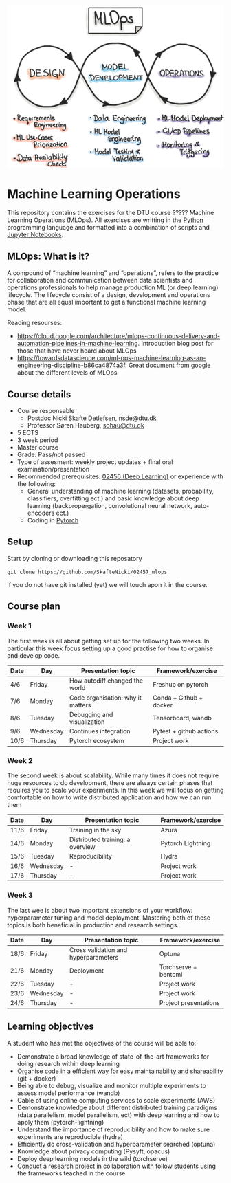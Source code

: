 ![mlops](figures/mlops-loop-en.jpg)

# Machine Learning Operations

This repository contains the exercises for the DTU course ????? Machine Learning Operations (MLOps). 
All exercises are writting in the [Python](https://www.python.org/) programming language and formatted 
into a combination of scripts and [Jupyter Notebooks](https://jupyter.org/). 

## MLOps: What is it?

A compound of “machine learning” and “operations”, refers to the practice for collaboration and communication 
between data scientists and operations professionals to help manage production ML (or deep learning) lifecycle.
The lifecycle consist of a design, development and operations phase that are all equal important to get a
functional machine learning model.

Reading resourses:
* https://cloud.google.com/architecture/mlops-continuous-delivery-and-automation-pipelines-in-machine-learning.
  Introduction blog post for those that have never heard about MLOps
* https://towardsdatascience.com/ml-ops-machine-learning-as-an-engineering-discipline-b86ca4874a3f. Great document
  from google about the different levels of MLOps

## Course details

* Course responsable
    * Postdoc Nicki Skafte Detlefsen, nsde@dtu.dk
    * Professor Søren Hauberg, sohau@dtu.dk
* 5 ECTS
* 3 week period
* Master course
* Grade: Pass/not passed
* Type of assesment: weekly project updates + final oral examination/presentation
* Recommended prerequisites: [02456 (Deep Learning)](https://kurser.dtu.dk/course/2021-2022/02456) or experience
with the following:
    * General understanding of machine learning (datasets, probability, classifiers, overfitting ect.) and 
    basic knowledge about deep learning (backpropergation, convolutional neural network, auto-encoders ect.)
    * Coding in [Pytorch](https://pytorch.org/)

## Setup

Start by cloning or downloading this reposatory
```
git clone https://github.com/SkafteNicki/02457_mlops
```
if you do not have git installed (yet) we will touch apon it in the course.

## Course plan

### Week 1

The first week is all about getting set up for the following two weeks. In particular this week focus setting
up a good practise for how to organise and develop code.

Date | Day       |  Presentation topic                 | Framework/exercise
-----|-----------|-------------------------------------|--------------------------
4/6  | Friday    | How autodiff changed the world      | Freshup on pytorch
7/6  | Monday    | Code organisation: why it matters   | Conda + Github + docker
8/6  | Tuesday   | Debugging and visualization         | Tensorboard, wandb
9/6  | Wednesday | Continues integration               | Pytest + github actions
10/6 | Thursday  | Pytorch ecosystem                   | Project work

### Week 2

The second week is about scalability. While many times it does not require huge resources to do development,
there are always certain phases that requires you to scale your experiments. In this week we will focus on 
getting comfortable on how to write distributed application and how we can run them

Date | Day       | Presentation topic                   | Framework/exercise
-----|-----------|--------------------------------------|-------------------------
11/6 | Friday    | Training in the sky                  | Azura
14/6 | Monday    | Distributed training: a overview     | Pytorch Lightning
15/6 | Tuesday   | Reproducibility                      | Hydra
16/6 | Wednesday | -                                    | Project work
17/6 | Thursday  | -                                    | Project work

### Week 3

The last wee is about two important extensions of your workflow: hyperparameter tuning and model
deployment. Mastering both of these topics is both beneficial in production and research settings.

Date | Day       | Presentation topic                   | Framework/exercise
-----|-----------|--------------------------------------|--------------------
18/6 | Friday    | Cross validation and hyperparameters | Optuna
21/6 | Monday    | Deployment                           | Torchserve + bentoml
22/6 | Tuesday   | -                                    | Project work
23/6 | Wednesday | -                                    | Project work
24/6 | Thursday  | -                                    | Project presentations

## Learning objectives

A student who has met the objectives of the course will be able to:

* Demonstrate a broad knowledge of state-of-the-art frameworks for doing research within deep learning 
* Organise code in a efficient way for easy maintainability and shareability (git + docker)
* Being able to debug, visualize and monitor multiple experiments to assess model performance (wandb)
* Cable of using online computing services to scale experiments (AWS)
* Demonstrate knowledge about different distributed training paradigms (data parallelism, model parallelism, ect) 
with deep learning and how to apply them (pytorch-lightning)
* Understand the importance of reproducibility and how to make sure experiments are reproducible (hydra)
* Efficiently do cross-validation and hyperparameter searched (optuna)
* Knowledge about privacy computing (Pysyft, opacus)
* Deploy deep learning models in the wild (torchserve)
* Conduct a research project in collaboration with follow students using the frameworks teached in the course
